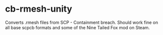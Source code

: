 # cb-rmesh-unity

Converts .rmesh files from SCP - Containment breach. Should work fine on all base scpcb formats and some of the Nine Tailed Fox mod on Steam.
